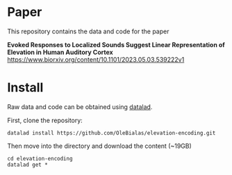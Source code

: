 # Paper
This repository contains the data and code for the paper 

**Evoked Responses to Localized Sounds Suggest Linear Representation of Elevation in Human Auditory Cortex**
https://www.biorxiv.org/content/10.1101/2023.05.03.539222v1

# Install
Raw data and code can be obtained using [datalad](https://handbook.datalad.org/en/latest/intro/installation.html).

First, clone the repository:
```
datalad install https://github.com/OleBialas/elevation-encoding.git
```
Then move into the directory and download the content (~19GB)
```
cd elevation-encoding
datalad get *
```
